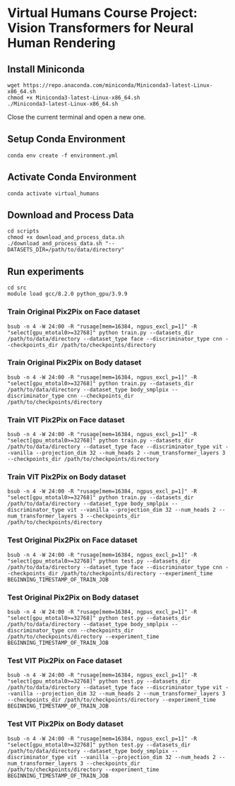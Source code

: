 # Virtual Humans Course Project: Vision Transformers for Neural Human Rendering

## Install Miniconda

```
wget https://repo.anaconda.com/miniconda/Miniconda3-latest-Linux-x86_64.sh
chmod +x Miniconda3-latest-Linux-x86_64.sh
./Miniconda3-latest-Linux-x86_64.sh
```

Close the current terminal and open a new one.

## Setup Conda Environment

```
conda env create -f environment.yml
```

## Activate Conda Environment

```
conda activate virtual_humans
```

## Download and Process Data

```
cd scripts
chmod +x download_and_process_data.sh
./download_and_process_data.sh "--DATASETS_DIR=/path/to/data/directory"
```

## Run experiments

```
cd src
module load gcc/8.2.0 python_gpu/3.9.9
```

### Train Original Pix2Pix on Face dataset

```
bsub -n 4 -W 24:00 -R "rusage[mem=16384, ngpus_excl_p=1]" -R "select[gpu_mtotal0>=32768]" python train.py --datasets_dir /path/to/data/directory --dataset_type face --discriminator_type cnn --checkpoints_dir /path/to/checkpoints/directory
```

### Train Original Pix2Pix on Body dataset

```
bsub -n 4 -W 24:00 -R "rusage[mem=16384, ngpus_excl_p=1]" -R "select[gpu_mtotal0>=32768]" python train.py --datasets_dir /path/to/data/directory --dataset_type body_smplpix --discriminator_type cnn --checkpoints_dir /path/to/checkpoints/directory
```

### Train VIT Pix2Pix on Face dataset

```
bsub -n 4 -W 24:00 -R "rusage[mem=16384, ngpus_excl_p=1]" -R "select[gpu_mtotal0>=32768]" python train.py --datasets_dir /path/to/data/directory --dataset_type face --discriminator_type vit --vanilla --projection_dim 32 --num_heads 2 --num_transformer_layers 3 --checkpoints_dir /path/to/checkpoints/directory
```

### Train VIT Pix2Pix on Body dataset

```
bsub -n 4 -W 24:00 -R "rusage[mem=16384, ngpus_excl_p=1]" -R "select[gpu_mtotal0>=32768]" python train.py --datasets_dir /path/to/data/directory --dataset_type body_smplpix --discriminator_type vit --vanilla --projection_dim 32 --num_heads 2 --num_transformer_layers 3 --checkpoints_dir /path/to/checkpoints/directory
```





### Test Original Pix2Pix on Face dataset

```
bsub -n 4 -W 24:00 -R "rusage[mem=16384, ngpus_excl_p=1]" -R "select[gpu_mtotal0>=32768]" python test.py --datasets_dir /path/to/data/directory --dataset_type face --discriminator_type cnn --checkpoints_dir /path/to/checkpoints/directory --experiment_time BEGINNING_TIMESTAMP_OF_TRAIN_JOB
```

### Test Original Pix2Pix on Body dataset

```
bsub -n 4 -W 24:00 -R "rusage[mem=16384, ngpus_excl_p=1]" -R "select[gpu_mtotal0>=32768]" python test.py --datasets_dir /path/to/data/directory --dataset_type body_smplpix --discriminator_type cnn --checkpoints_dir /path/to/checkpoints/directory --experiment_time BEGINNING_TIMESTAMP_OF_TRAIN_JOB
```

### Test VIT Pix2Pix on Face dataset

```
bsub -n 4 -W 24:00 -R "rusage[mem=16384, ngpus_excl_p=1]" -R "select[gpu_mtotal0>=32768]" python test.py --datasets_dir /path/to/data/directory --dataset_type face --discriminator_type vit --vanilla --projection_dim 32 --num_heads 2 --num_transformer_layers 3 --checkpoints_dir /path/to/checkpoints/directory --experiment_time BEGINNING_TIMESTAMP_OF_TRAIN_JOB
```

### Test VIT Pix2Pix on Body dataset

```
bsub -n 4 -W 24:00 -R "rusage[mem=16384, ngpus_excl_p=1]" -R "select[gpu_mtotal0>=32768]" python test.py --datasets_dir /path/to/data/directory --dataset_type body_smplpix --discriminator_type vit --vanilla --projection_dim 32 --num_heads 2 --num_transformer_layers 3 --checkpoints_dir /path/to/checkpoints/directory --experiment_time BEGINNING_TIMESTAMP_OF_TRAIN_JOB
```
